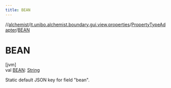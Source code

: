 ```yaml
---
title: BEAN
---
```

//[alchemist](../../../index.html)/[it.unibo.alchemist.boundary.gui.view.properties](../index.html)/[PropertyTypeAdapter](index.html)/[BEAN](-b-e-a-n.html)



# BEAN



[jvm]\
val [BEAN](-b-e-a-n.html): [String](https://docs.oracle.com/javase/8/docs/api/java/lang/String.html)



Static default JSON key for field "bean".




